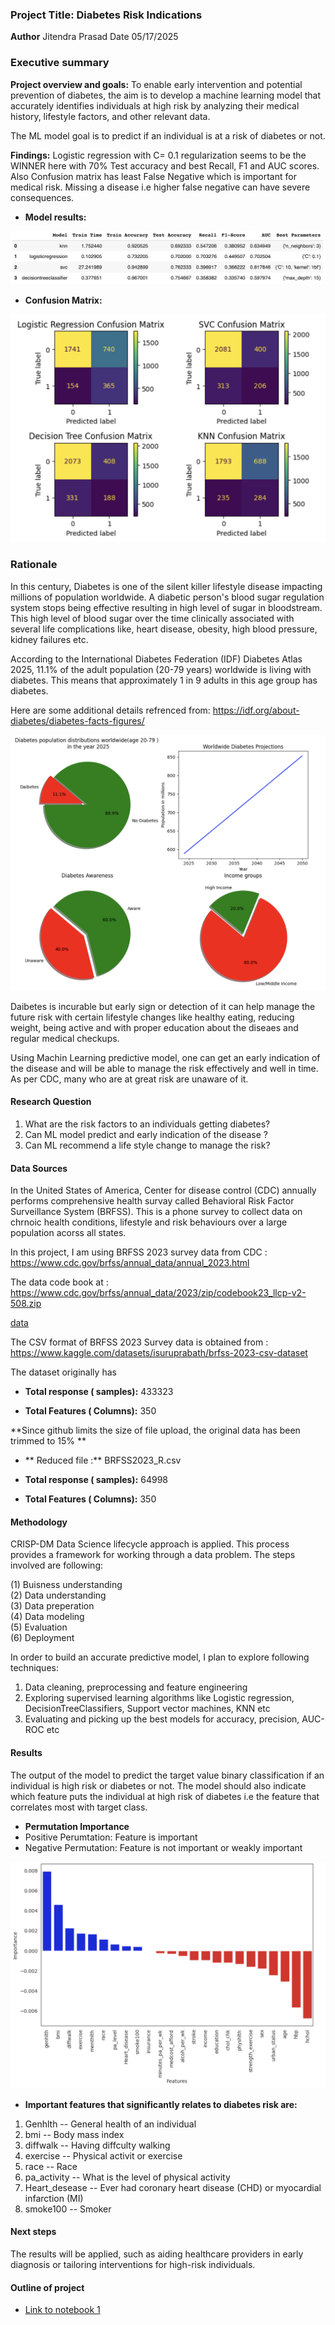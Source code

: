 ###  **Project Title: Diabetes Risk Indications**

**Author**
Jitendra Prasad
Date 05/17/2025

### Executive summary
**Project overview and goals:** To enable early intervention and potential prevention of diabetes, the aim is to develop a machine learning model that accurately identifies individuals at high risk by analyzing their medical history, lifestyle factors, and other relevant data.

The ML model goal is to predict if an individual is at a risk of diabetes  or not.

**Findings:** Logistic regression with C= 0.1 regularization seems to be the WINNER here with 70% Test accuracy and best Recall, F1 and AUC scores. Also Confusion matrix has least False Negative which is important for medical risk. Missing a disease i.e higher false negative can have severe consequences.

* **Model results:**

![](images/result-table.png)

* **Confusion Matrix:**

![](images/confusion-matrix.png)

### Rationale
In this century, Diabetes is one of the silent killer lifestyle disease impacting millions of population worldwide. A diabetic person's blood sugar regulation system stops being effective resulting in high level of sugar in bloodstream. This high level of blood sugar over the time clinically associated with several life complications like, heart disease, obesity, high blood pressure, kidney failures etc.

According to the International Diabetes Federation (IDF) Diabetes Atlas 2025, 11.1% of the adult population (20-79 years) worldwide is living with diabetes. This means that approximately 1 in 9 adults in this age group has diabetes.

Here are some additional details refrenced from: https://idf.org/about-diabetes/diabetes-facts-figures/

![](images/idf_diabetes_data_2024.png)

Daibetes is incurable but early sign or detection of it can help manage the future risk with certain lifestyle changes like healthy eating, reducing weight, being active and with proper education about the diseaes and regular medical checkups.

Using Machin Learning predictive model, one can get an early indication of the disease and will be able to manage the risk effectively and well in time. As per CDC, many who are at great risk are unaware of it.

#### Research Question
1. What are the risk factors to an individuals getting diabetes?
2. Can ML model predict and early indication of the disease ?
3. Can ML recommend a life style change to manage the risk?

#### Data Sources
In the United States of America, Center for disease control (CDC) annually performs comprehensive health survay called Behavioral Risk Factor Surveillance System (BRFSS). This is a phone survey to collect data on chrnoic health conditions, lifestyle and risk behaviours over a large population acorss all states.

In this project, I am using BRFSS 2023 survey data from CDC : https://www.cdc.gov/brfss/annual_data/annual_2023.html

The data code book at : https://www.cdc.gov/brfss/annual_data/2023/zip/codebook23_llcp-v2-508.zip  

[data](data)

The CSV format of BRFSS 2023 Survey data is obtained from : https://www.kaggle.com/datasets/isuruprabath/brfss-2023-csv-dataset

The dataset originally has


*   **Total response ( samples):** 433323

*   **Total Features ( Columns):** 350

**Since github limits the size of file upload, the original data has been trimmed to 15% **

*  ** Reduced file :** BRFSS2023_R.csv

*   **Total response ( samples):** 64998

*   **Total Features ( Columns):** 350

#### Methodology
CRISP-DM Data Science lifecycle approach is applied. This process provides a framework for working through a data problem. 
The steps involved are following:

(1) Buisness understanding  
(2) Data understanding  
(3) Data preperation  
(4) Data modeling  
(5) Evaluation  
(6) Deployment 

In order to build an accurate predictive model, I plan to explore following techniques:
1. Data cleaning, preprocessing and feature engineering
2. Exploring supervised learning algorithms like Logistic regression, DecisionTreeClassifiers,   Support vector machines, KNN etc
3. Evaluating and picking up the best models for accuracy, precision, AUC-ROC etc


#### Results
The output of the model to predict the target value binary classification if an individual is high risk or diabetes or not. The model should also indicate which feature puts the individual at high risk of diabetes i.e the feature that correlates most with target class.

* **Permutation Importance**
* Positive Perumtation: Feature is important
* Negative Permutation: Feature is not important or weakly important

![](images/permutation-importance.png)

* **Important features that significantly relates to diabetes risk are:**
1. Genhlth -- General health of an individual
2. bmi -- Body mass index
3. diffwalk -- Having diffculty walking
4. exercise -- Physical activit or exercise
5. race -- Race
6. pa_activity -- What is the level of physical activity
7. Heart_desease -- Ever had coronary heart disease (CHD) or myocardial infarction (MI)
8. smoke100 -- Smoker


#### Next steps
The results will be applied, such as aiding healthcare providers in early diagnosis or tailoring interventions for high-risk individuals.

#### Outline of project

- [Link to notebook 1](diabetes_risk.ipynb)


